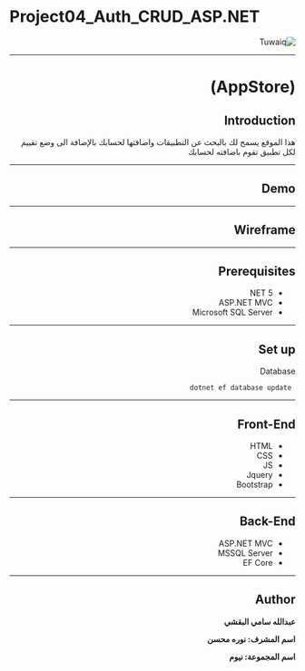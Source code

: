 # Project04_Auth_CRUD_ASP.NET



<div dir="rtl" align="right" >


![Tuwaiq](https://i.ibb.co/SV2BSn5/tuwaiq.png)

***

# (AppStore)


## Introduction

هذا الموقع يسمح لك بالبحث عن التطبيقات واضافتها لحسابك بالإضافة الى وضع تقييم لكل تطبيق تقوم باضافته لحسابك

***
 
## Demo  

***

## Wireframe  

***

## Prerequisites
- NET 5 
- ASP.NET MVC
- Microsoft SQL Server 

***
## Set up  

Database

 ``` dotnet ef database update```

***
   
## Front-End  
 - HTML
 - CSS
 - JS
 - Jquery
 - Bootstrap 

***
## Back-End 
 - ASP.NET MVC
 - MSSQL Server
 - EF Core

***
   
## Author


**عبدالله سامي البقشي**

**اسم المشرف: نوره محسن**

**اسم المجموعة: نيوم**


